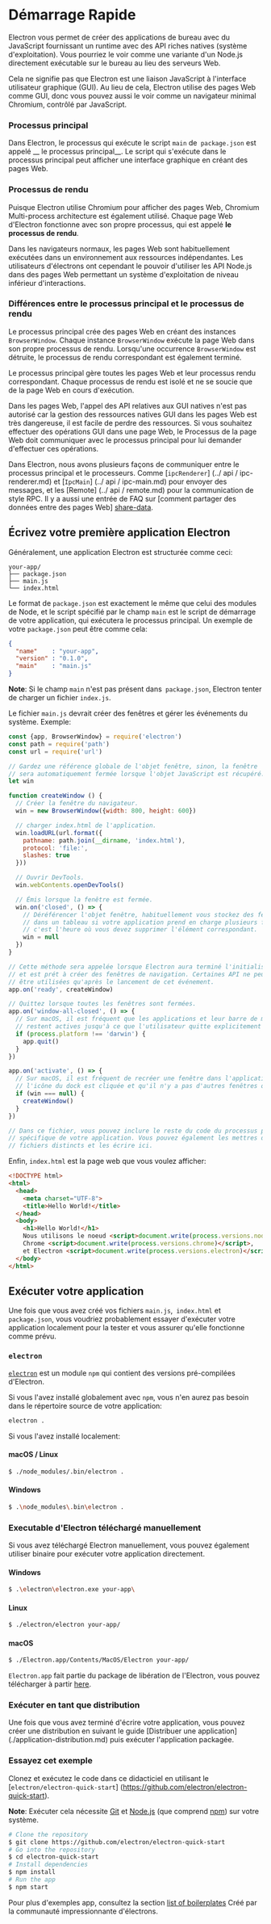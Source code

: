 # Démarrage Rapide

Electron vous permet de créer des applications de bureau avec du JavaScript
fournissant un runtime avec des API riches natives (système d'exploitation).
Vous pourriez le voir comme une variante d'un Node.js directement exécutable
sur le bureau au lieu des serveurs Web.

Cela ne signifie pas que Electron est une liaison JavaScript à l'interface
utilisateur graphique (GUI). Au lieu de cela, Electron utilise des pages
Web comme GUI, donc vous pouvez aussi le voir comme un navigateur minimal
Chromium, contrôlé par JavaScript.

### Processus principal

Dans Electron, le processus qui exécute le script `main` de` package.json`
est appelé __ le processus principal__. Le script qui s'exécute dans le
processus principal peut afficher une interface graphique en créant des
pages Web.

### Processus de rendu

Puisque Electron utilise Chromium pour afficher des pages Web, Chromium
Multi-process architecture est également utilisé. Chaque page Web d'Electron
fonctionne avec son propre processus, qui est appelé __le processus de rendu__.

Dans les navigateurs normaux, les pages Web sont habituellement exécutées
dans un environnement aux ressources indépendantes. Les utilisateurs d'électrons
ont cependant le pouvoir d'utiliser les API Node.js dans des pages Web permettant
un système d'exploitation de niveau inférieur d'interactions.

### Différences entre le processus principal et le processus de rendu

Le processus principal crée des pages Web en créant des instances `BrowserWindow`.
Chaque instance `BrowserWindow` exécute la page Web dans son propre processus
de rendu. Lorsqu'une occurrence `BrowserWindow` est détruite, le processus
de rendu correspondant est également terminé.

Le processus principal gère toutes les pages Web et leur processus rendu correspondant.
Chaque processus de rendu est isolé et ne se soucie que de la page Web en cours
d'exécution.

Dans les pages Web, l'appel des API relatives aux GUI natives n'est pas autorisé
car la gestion des ressources natives GUI dans les pages Web est très dangereuse,
il est facile de perdre des ressources. Si vous souhaitez effectuer des opérations
GUI dans une page Web, le Processus de la page Web doit communiquer avec le
processus principal pour lui demander d'effectuer ces opérations.

Dans Electron, nous avons plusieurs façons de communiquer entre le processus principal et
le processeurs. Comme [`ipcRenderer`] (../ api / ipc-renderer.md) et [`IpcMain`]
(../ api / ipc-main.md) pour envoyer des messages, et les [Remote] (../ api / remote.md)
pour la communication de style RPC. Il y a aussi une entrée de FAQ sur
[comment partager des données entre des pages Web] [share-data].

## Écrivez votre première application Electron

Généralement, une application Electron est structurée comme ceci:

```text
your-app/
├── package.json
├── main.js
└── index.html
```

Le format de `package.json` est exactement le même que celui des modules de Node, et
le script spécifié par le champ `main` est le script de démarrage de votre application,
qui exécutera le processus principal. Un exemple de votre `package.json` peut être
comme cela:

```json
{
  "name"    : "your-app",
  "version" : "0.1.0",
  "main"    : "main.js"
}
```

__Note__: Si le champ `main` n'est pas présent dans` package.json`, Electron
tenter de charger un fichier `index.js`.

Le fichier `main.js` devrait créer des fenêtres et gérer les événements du système.
Exemple:

```javascript
const {app, BrowserWindow} = require('electron')
const path = require('path')
const url = require('url')

// Gardez une référence globale de l'objet fenêtre, sinon, la fenêtre
// sera automatiquement fermée lorsque l'objet JavaScript est récupéré.
let win

function createWindow () {
  // Créer la fenêtre du navigateur.
  win = new BrowserWindow({width: 800, height: 600})

  // charger index.html de l'application.
  win.loadURL(url.format({
    pathname: path.join(__dirname, 'index.html'),
    protocol: 'file:',
    slashes: true
  }))

  // Ouvrir DevTools.
  win.webContents.openDevTools()

  // Émis lorsque la fenêtre est fermée.
  win.on('closed', () => {
    // Déréférencer l'objet fenêtre, habituellement vous stockez des fenêtres
    // dans un tableau si votre application prend en charge plusieurs fenêtres,
    // c'est l'heure où vous devez supprimer l'élément correspondant.
    win = null
  })
}

// Cette méthode sera appelée lorsque Electron aura terminé l'initialisation
// et est prét à créer des fenêtres de navigation. Certaines API ne peuvent
// être utilisées qu'après le lancement de cet événement.
app.on('ready', createWindow)

// Quittez lorsque toutes les fenêtres sont fermées.
app.on('window-all-closed', () => {
  // Sur macOS, il est fréquent que les applications et leur barre de menus
  // restent actives jusqu'à ce que l'utilisateur quitte explicitement avec Cmd + Q
  if (process.platform !== 'darwin') {
    app.quit()
  }
})

app.on('activate', () => {
  // Sur macOS, il est fréquent de recréer une fenêtre dans l'application lorsque
  // l'icône du dock est cliquée et qu'il n'y a pas d'autres fenêtres ouvertes.
  if (win === null) {
    createWindow()
  }
})

// Dans ce fichier, vous pouvez inclure le reste du code du processus principal
// spécifique de votre application. Vous pouvez également les mettres dans des
// fichiers distincts et les écrire ici.
```

Enfin, `index.html` est la page web que vous voulez afficher:

```html
<!DOCTYPE html>
<html>
  <head>
    <meta charset="UTF-8">
    <title>Hello World!</title>
  </head>
  <body>
    <h1>Hello World!</h1>
    Nous utilisons le noeud <script>document.write(process.versions.node)</script>,
    Chrome <script>document.write(process.versions.chrome)</script>,
    et Electron <script>document.write(process.versions.electron)</script>.
  </body>
</html>
```

## Exécuter votre application

Une fois que vous avez créé vos fichiers `main.js`,` index.html` et `package.json`,
vous voudriez probablement essayer d'exécuter votre application localement pour la
tester et vous assurer qu'elle fonctionne comme prévu.

### `electron`

[`electron`](https://github.com/electron-userland/electron-prebuilt) est
un module `npm` qui contient des versions pré-compilées d'Electron.

Si vous l'avez installé globalement avec `npm`, vous n'en aurez pas besoin
dans le répertoire source de votre application:

```bash
electron .
```

Si vous l'avez installé localement:

#### macOS / Linux

```bash
$ ./node_modules/.bin/electron .
```

#### Windows

```bash
$ .\node_modules\.bin\electron .
```

### Executable d'Electron téléchargé manuellement

Si vous avez téléchargé Electron manuellement, vous pouvez également utiliser
binaire pour exécuter votre application directement.

#### Windows

```bash
$ .\electron\electron.exe your-app\
```

#### Linux

```bash
$ ./electron/electron your-app/
```

#### macOS

```bash
$ ./Electron.app/Contents/MacOS/Electron your-app/
```

`Electron.app` fait partie du package de libération de l'Electron, vous pouvez
télécharger à partir [here](https://github.com/electron/electron/releases).

### Exécuter en tant que distribution

Une fois que vous avez terminé d'écrire votre application, vous pouvez
créer une distribution en suivant le guide [Distribuer une application]
(./application-distribution.md) puis exécuter l'application packagée.

### Essayez cet exemple

Clonez et exécutez le code dans ce didacticiel en utilisant le
[`electron/electron-quick-start`] (https://github.com/electron/electron-quick-start).

**Note**: Exécuter cela nécessite [Git](https://git-scm.com) et [Node.js](https://nodejs.org/en/download/) (que comprend [npm](https://npmjs.org)) sur votre système.

```bash
# Clone the repository
$ git clone https://github.com/electron/electron-quick-start
# Go into the repository
$ cd electron-quick-start
# Install dependencies
$ npm install
# Run the app
$ npm start
```

Pour plus d'exemples app, consultez la section
[list of boilerplates](https://electron.atom.io/community/#boilerplates)
Créé par la communauté impressionnante d'électrons.

[share-data]: ../faq.md#how-to-share-data-between-web-pages
